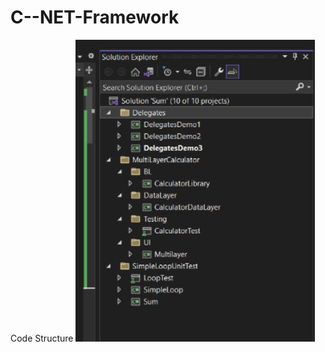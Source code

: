 # C--NET-Framework

Code Structure
![Code](https://github.com/VishalKM24/C--NET-Framework/blob/master/SolutionFolder.JPG)
